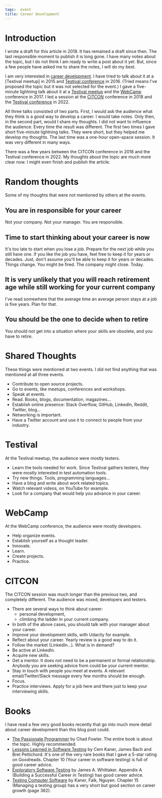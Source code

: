 ```yaml
---
tags:  event
title: Career Development
---
```

# Introduction

I wrote a draft for this article in 2018. It has remained a draft since then. The last responsible moment to publish it is long gone. I have many notes about the topic, but I do not think I am ready to write a post about it yet. But, since a few people have asked me to share the notes, I will do my best.

I am very interested in [career development](https://en.wikipedia.org/wiki/Career_development). I have tried to talk about it at a [Testival meetup] in 2015 and [Testival conference](zagreb-stc-18) in 2016. (Tried means I've proposed the topic but it was not selected for the event.) I gave a five-minute lightning talk about it at a [Testival meetup](testival-31) and the [WebCamp](webcamp-zagreb-2017) conference in 2017. I led a session at the [CITCON](citcon-2018) conference in 2018 and the [Testival conference](testival-2022) in 2022.

All three talks consisted of two parts. First, I would ask the audience what they think is a good way to develop a career. I would take notes. Only then, in the second part, would I share my thoughts. I did not want to influence the audience. Every time the result was different. The first two times I gave short five-minute lightning talks. They were short, but they helped me develop my thoughts. The last time was a one-hour open-space session. It was very different in many ways.

There was a few years between the CITCON conference in 2018 and the Testival conference in 2022. My thoughts about the topic are much more clear now. I might even finish and publish the article.

# Random thoughts

Some of my thoughts that were not mentioned by others at the events.

## You are in responsible for your career

Not your company. Not your manager. You are responsible.

## Time to start thinking about your career is now

It's too late to start when you lose a job. Prepare for the next job while you still have one. If you like the job you have, feel free to keep it for years or decades. Just, don't assume you'll be able to keep it for years or decades. Things change. You might be fired. The company might close. Today.

## It is very unlikely that you will reach retirement age while still working for your current company

I've read somewhere that the average time an average person stays at a job is five years. Plan for that.

## You should be the one to decide when to retire

You should not get into a situation where your skills are obsolete, and you have to retire.

# Shared Thoughts

These things were mentioned at two events. I did not find anything that was mentioned at all three events.

- Contribute to open source projects.
- Go to events, like meetups, conferences and workshops.
- Speak at events.
- Read. Books, blogs, documentation, magazines...
- Establish online presence: Stack Overflow, GitHub, LinkedIn, Reddit, Twitter, blog...
- Networking is important.
- Have a Twitter account and use it to connect to people from your industry.

# Testival

At the Testival meetup, the audience were mostly testers.

- Learn the tools needed for work. Since Testival gathers testers, they were mostly interested in test automation tools.
- Try new things. Tools, programming languages...
- Have a blog and write about work related topics.
- Watch relevant videos, on YouTube for example.
- Look for a company that would help you advance in your career.

# WebCamp

At the WebCamp conference, the audience were mostly developers.

- Help organize events.
- Establish yourself as a thought leader.
- Innovate.
- Learn.
- Create projects.
- Practice.

# CITCON

The CITCON session was much longer than the previous two, and completely different. The audience was mixed, developers and testers.

- There are several ways to think about career:
  - personal development,
  - climbing the ladder in your current company.
- In both of the above cases, you should talk with your manager about your career.
- Improve your development skills, with Udacity for example.
- Reflect about your career. Yearly review is a good way to do it.
- Follow the market (LinkedIn...). What is in demand?
- Be active at LinkedIn.
- Acquire new skills.
- Get a mentor. It does not need to be a permanent or formal relationship. Anybody you are seeking advice from could be your current mentor.
- Stay in touch with people you meet at events. A relevant email/Twitter/Slack message every few months should be enough.
- Focus.
- Practice interviews. Apply for a job here and there just to keep your interviewing skills.

# Books

I have read a few very good books recently that go into much more detail about career development than this blog post could.

- [The Passionate Programmer](passionate-programmer) by Chad Fowler. The entire book is about the topic. Highly recommended.
- [Lessons Learned in Software Testing](lessons-learned-in-software-testing-2022) by Cem Kaner, James Bach and Bret Pettichord. It's one of the very rare books that I gave a 5-star rating on Goodreads. Chapter 10 (Your career in software testing) is full of good career advice.
- [Exploratory Software Testing](exploratory-software-testing) by James A. Whittaker. Appendix A (Building a Successful Career in Testing) has good career advice.
- [Testing Computer Software](testing-computer-software) by Kaner, Falk, Nguyen. Chapter 15 (Managing a testing group) has a very short but good section on career growth (page 362).
